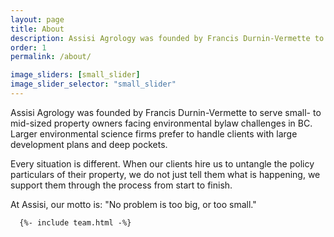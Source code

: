 ```yaml
---
layout: page
title: About
description: Assisi Agrology was founded by Francis Durnin-Vermette to serve small- to mid-sized property owners facing environmental bylaw challenges in BC.
order: 1
permalink: /about/

image_sliders: [small_slider]
image_slider_selector: "small_slider"
---
```

<!-- 
## Who We Are

## What We Do

## Why We're Different -->

Assisi Agrology was founded by Francis Durnin-Vermette to serve small- to mid-sized property owners facing environmental bylaw challenges in BC.
Larger environmental science firms prefer to handle clients with large development plans and deep pockets.

Every situation is different. When our clients hire us to untangle the policy particulars of their property, we do not just tell them what is happening, we support them through the process from start to finish.

At Assisi, our motto is: "No problem is too big, or too small."

<!-- ## Team -->
      {%- include team.html -%}
